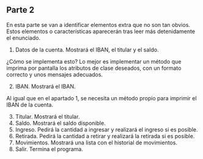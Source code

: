 ## Parte 2

En esta parte se van a identificar elementos extra
que no son tan obvios. Estos elementos o características
aparecerán tras leer más detenidamente el enunciado.

1. Datos de la cuenta. Mostrará el IBAN, el titular y el saldo.

¿Cómo se implementa esto?
Lo mejor es implementar un método que imprima por pantalla
los atributos de clase deseados, con un formato correcto y 
unos mensajes adecuados.

2. IBAN. Mostrará el IBAN.

Al igual que en el apartado 1, se necesita un método propio
para imprimir el IBAN de la cuenta.

3. Titular. Mostrará el titular.
4. Saldo. Mostrará el saldo disponible.
5. Ingreso. Pedirá la cantidad a ingresar y realizará el ingreso si es posible.
6. Retirada. Pedirá la cantidad a retirar y realizará la retirada si es posible.
7. Movimientos. Mostrará una lista con el historial de movimientos.
8. Salir. Termina el programa.